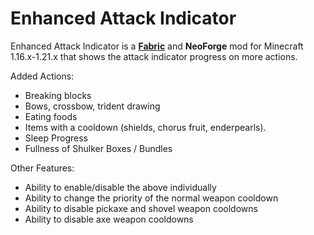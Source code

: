 # Enhanced Attack Indicator

Enhanced Attack Indicator is a [**Fabric**](https://github.com/Minenash/Enhanced-Attack-Indicator) and **NeoForge** mod for Minecraft 1.16.x-1.21.x that shows the attack indicator progress on more actions.

Added Actions:
* Breaking blocks
* Bows, crossbow, trident drawing
* Eating foods
* Items with a cooldown (shields, chorus fruit, enderpearls).
* Sleep Progress
* Fullness of Shulker Boxes / Bundles

Other Features:
* Ability to enable/disable the above individually
* Ability to change the priority of the normal weapon cooldown
* Ability to disable pickaxe and shovel weapon cooldowns
* Ability to disable axe weapon cooldowns
